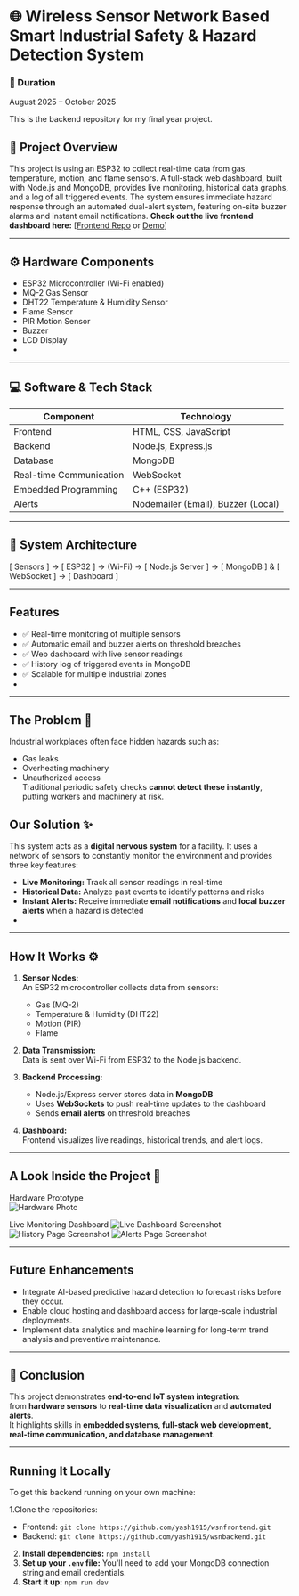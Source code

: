 # 🌐 Wireless Sensor Network Based Smart Industrial Safety & Hazard Detection System

### 📅 Duration
August 2025 – October 2025

This is the backend repository for my final year project.

## 🧭 Project Overview
This project is using an ESP32 to collect real-time data from gas, temperature, motion, and flame sensors. 
A full-stack web dashboard, built with Node.js and MongoDB, provides live monitoring, historical data graphs, and a log of all triggered events. 
The system ensures immediate hazard response through an automated dual-alert system, featuring on-site buzzer alarms and instant email notifications.
**Check out the live frontend dashboard here:** [[Frontend Repo](https://github.com/yash1915/wsnfrontend) or [Demo](https://wsnfrontend.vercel.app/)]

---
## ⚙️ Hardware Components
- ESP32 Microcontroller (Wi-Fi enabled)  
- MQ-2 Gas Sensor  
- DHT22 Temperature & Humidity Sensor  
- Flame Sensor  
- PIR Motion Sensor  
- Buzzer  
- LCD Display
- 
---

## 💻 Software & Tech Stack
|       Component         |              Technology            |
|-------------------------|------------------------------------|
| Frontend                | HTML, CSS, JavaScript              |
| Backend                 | Node.js, Express.js                |
| Database                | MongoDB                            |
| Real-time Communication | WebSocket                          |
| Embedded Programming    | C++ (ESP32)                        |
| Alerts                  | Nodemailer (Email), Buzzer (Local) |

---

## 🧩 System Architecture
[ Sensors ] → [ ESP32 ] → (Wi-Fi) → [ Node.js Server ] → [ MongoDB ] & [ WebSocket ] → [ Dashboard ]


---

##  Features
- ✅ Real-time monitoring of multiple sensors  
- ✅ Automatic email and buzzer alerts on threshold breaches  
- ✅ Web dashboard with live sensor readings  
- ✅ History log of triggered events in MongoDB  
- ✅ Scalable for multiple industrial zones
- 
---

## The Problem 🎯

Industrial workplaces often face hidden hazards such as:
- Gas leaks  
- Overheating machinery  
- Unauthorized access  
Traditional periodic safety checks **cannot detect these instantly**, putting workers and machinery at risk.


## Our Solution ✨

This system acts as a **digital nervous system** for a facility. It uses a network of sensors to constantly monitor the environment and provides three key features:
- **Live Monitoring:** Track all sensor readings in real-time  
- **Historical Data:** Analyze past events to identify patterns and risks  
- **Instant Alerts:** Receive immediate **email notifications** and **local buzzer alerts** when a hazard is detected
- 
---

## How It Works ⚙️

1. **Sensor Nodes:**  
   An ESP32 microcontroller collects data from sensors:  
   - Gas (MQ-2)  
   - Temperature & Humidity (DHT22)  
   - Motion (PIR)  
   - Flame  

2. **Data Transmission:**  
   Data is sent over Wi-Fi from ESP32 to the Node.js backend.

3. **Backend Processing:**  
   - Node.js/Express server stores data in **MongoDB**  
   - Uses **WebSockets** to push real-time updates to the dashboard  
   - Sends **email alerts** on threshold breaches  

4. **Dashboard:**  
   Frontend visualizes live readings, historical trends, and alert logs.

---

## A Look Inside the Project 📸

 Hardware Prototype                                                                   
![Hardware Photo](https://raw.githubusercontent.com/yash1915/wsnbackend/refs/heads/main/images/hardware.jpg)                

Live Monitoring Dashboard
![Live Dashboard Screenshot](https://raw.githubusercontent.com/yash1915/wsnbackend/refs/heads/main/images/live%20monitoring.jpg)
![History Page Screenshot](https://raw.githubusercontent.com/yash1915/wsnbackend/refs/heads/main/images/history.png)
![Alerts Page Screenshot](https://raw.githubusercontent.com/yash1915/wsnbackend/refs/heads/main/images/alert.jpg) 

---

  ## Future Enhancements
  - Integrate AI-based predictive hazard detection to forecast risks before they occur.
  - Enable cloud hosting and dashboard access for large-scale industrial deployments.
  - Implement data analytics and machine learning for long-term trend analysis and preventive maintenance.
    
---

## 🏁 Conclusion
This project demonstrates **end-to-end IoT system integration**:  
from **hardware sensors** to **real-time data visualization** and **automated alerts**.  
It highlights skills in **embedded systems, full-stack web development, real-time communication, and database management**.

---

## Running It Locally

To get this backend running on your own machine:

1.Clone the repositories:
- Frontend: `git clone https://github.com/yash1915/wsnfrontend.git`
- Backend: `git clone https://github.com/yash1915/wsnbackend.git`
2.  **Install dependencies:** `npm install`
3.  **Set up your `.env` file:** You'll need to add your MongoDB connection string and email credentials.
4.  **Start it up:** `npm run dev`
